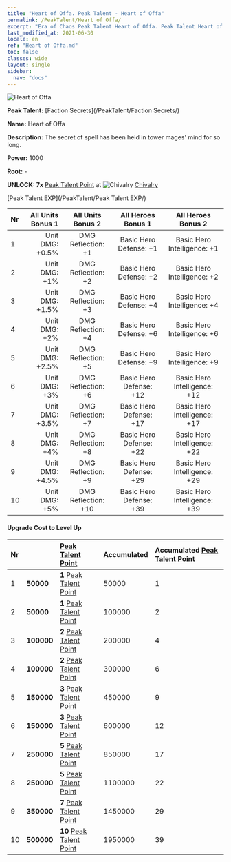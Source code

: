 ```yaml
---
title: "Heart of Offa. Peak Talent - Heart of Offa"
permalink: /PeakTalent/Heart of Offa/
excerpt: "Era of Chaos Peak Talent Heart of Offa. Peak Talent Heart of Offa. Heart of Offa"
last_modified_at: 2021-06-30
locale: en
ref: "Heart of Offa.md"
toc: false
classes: wide
layout: single
sidebar:
  nav: "docs"
---
```


  ![Heart of Offa](/images/pt/talent_3008.png)

  **Peak Talent:** [Faction Secrets](/PeakTalent/Faction Secrets/)

  **Name:** Heart of Offa

  **Description:** The secret of spell has been held in tower mages' mind for so long.

  **Power:** 1000

  **Root:** -

  **UNLOCK: 7x** [Peak Talent Point](/Items/con_934/) at ![Chivalry](/images/pt/talent_3006.png) [Chivalry](/PeakTalent/Chivalry/)

  [Peak Talent EXP](/PeakTalent/Peak Talent EXP/)

  | Nr | All Units Bonus 1 | All Units Bonus 2 | All Heroes Bonus 1 | All Heroes Bonus 2 |
  |:---|--------------:|:-------------:|:-------------:|:-------------:|
  | 1 | Unit DMG: +0.5% | DMG Reflection: +1 | Basic Hero Defense: +1 | Basic Hero Intelligence: +1 |
  | 2 | Unit DMG: +1% | DMG Reflection: +2 | Basic Hero Defense: +2 | Basic Hero Intelligence: +2 |
  | 3 | Unit DMG: +1.5% | DMG Reflection: +3 | Basic Hero Defense: +4 | Basic Hero Intelligence: +4 |
  | 4 | Unit DMG: +2% | DMG Reflection: +4 | Basic Hero Defense: +6 | Basic Hero Intelligence: +6 |
  | 5 | Unit DMG: +2.5% | DMG Reflection: +5 | Basic Hero Defense: +9 | Basic Hero Intelligence: +9 |
  | 6 | Unit DMG: +3% | DMG Reflection: +6 | Basic Hero Defense: +12 | Basic Hero Intelligence: +12 |
  | 7 | Unit DMG: +3.5% | DMG Reflection: +7 | Basic Hero Defense: +17 | Basic Hero Intelligence: +17 |
  | 8 | Unit DMG: +4% | DMG Reflection: +8 | Basic Hero Defense: +22 | Basic Hero Intelligence: +22 |
  | 9 | Unit DMG: +4.5% | DMG Reflection: +9 | Basic Hero Defense: +29 | Basic Hero Intelligence: +29 |
  | 10 | Unit DMG: +5% | DMG Reflection: +10 | Basic Hero Defense: +39 | Basic Hero Intelligence: +39 |


#### Upgrade Cost to Level Up

  | Nr | <i class="fas fa-coins"/> | [Peak Talent Point](/Items/con_934/) | Accumulated <i class="fas fa-coins"/> | Accumulated [Peak Talent Point](/Items/con_934/) |
  |:---|:--------------|:-------------|:-------------|:-------------|
  | 1 | **50000** | **1** [Peak Talent Point](/Items/con_934/) | 50000 | 1 |
  | 2 | **50000** | **1** [Peak Talent Point](/Items/con_934/) | 100000 | 2 |
  | 3 | **100000** | **2** [Peak Talent Point](/Items/con_934/) | 200000 | 4 |
  | 4 | **100000** | **2** [Peak Talent Point](/Items/con_934/) | 300000 | 6 |
  | 5 | **150000** | **3** [Peak Talent Point](/Items/con_934/) | 450000 | 9 |
  | 6 | **150000** | **3** [Peak Talent Point](/Items/con_934/) | 600000 | 12 |
  | 7 | **250000** | **5** [Peak Talent Point](/Items/con_934/) | 850000 | 17 |
  | 8 | **250000** | **5** [Peak Talent Point](/Items/con_934/) | 1100000 | 22 |
  | 9 | **350000** | **7** [Peak Talent Point](/Items/con_934/) | 1450000 | 29 |
  | 10 | **500000** | **10** [Peak Talent Point](/Items/con_934/) | 1950000 | 39 |
